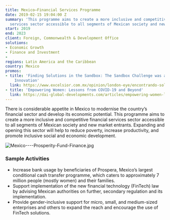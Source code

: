 ```yaml
---
title: Mexico—Financial Services Programme
date: 2019-02-15 19:04:00 Z
summary: 'This programme aims to create a more inclusive and competitive financial
  services sector accessible to all segments of Mexican society and new market entrants. '
start: 2019
end: 2023
client: Foreign, Commonwealth & Development Office
solutions:
- Economic Growth
- Finance and Investment
- 
regions: Latin America and the Caribbean
country: Mexico
promos:
- title: 'Finding Solutions in the Sandbox: The Sandbox Challenge was an Example of
    Innovation'
  link: https://www.excelsior.com.mx/opinion/london-eye/encontrando-soluciones-en-el-arenero/1404217
- title: 'Empowering Women: Lessons from COVID-19 and Beyond'
  link: https://dai-global-developments.com/articles/empowering-women-lessons-from-covid-19-and-beyond
---
```


There is considerable appetite in Mexico to modernise the country’s financial sector and develop its economic potential. This programme aims to create a more inclusive and competitive financial services sector accessible to all segments of Mexican society and new market entrants. Expanding and opening this sector will help to reduce poverty, increase productivity, and promote inclusive social and economic development.

![Mexico----Prosperity-Fund-Finance.jpg](/uploads/Mexico----Prosperity-Fund-Finance.jpg)

### Sample Activities

* Increase bank usage by beneficiaries of Prospera, Mexico’s largest conditional cash transfer programme, which caters to approximately 7 million people (mostly women) and their families.
* Support implementation of the new financial technology (FinTech) law by advising Mexican authorities on further, secondary regulation and its implementation.
* Provide gender-inclusive support for micro, small, and medium-sized enterprises and others to expand the reach and encourage the use of FinTech solutions.